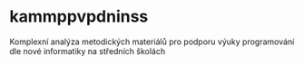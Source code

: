 # kammppvpdninss
Komplexní analýza metodických materiálů pro podporu výuky programování dle nové informatiky na středních školách

